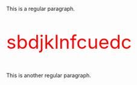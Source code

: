 This is a regular paragraph.

<div style="color:#ff0000; font-size:50px;">
    <p> sbdjklnfcuedc </p>
 </div> 

This is another regular paragraph.
